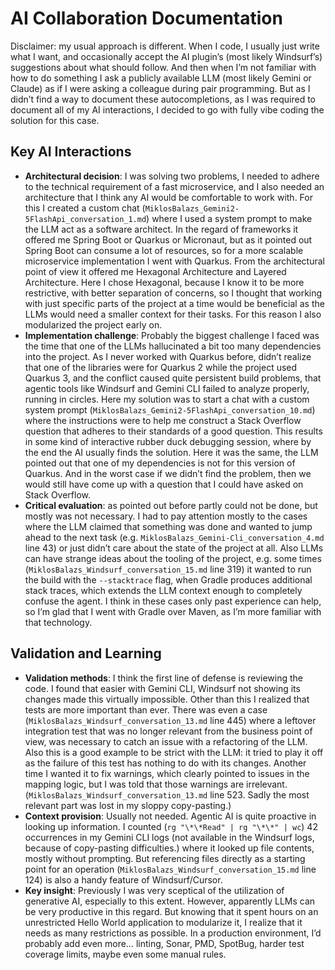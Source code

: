 # AI Collaboration Documentation

Disclaimer: my usual approach is different. When I code, I usually just write what I want, and occasionally accept the AI plugin’s (most likely Windsurf’s) suggestions about what should follow. And then when I’m not familiar with how to do something I ask a publicly available LLM (most likely Gemini or Claude) as if I were asking a colleague during pair programming. But as I didn’t find a way to document these autocompletions, as I was required to document all of my AI interactions, I decided to go with fully vibe coding the solution for this case.

## Key AI Interactions

- **Architectural decision**: I was solving two problems, I needed to adhere to the technical requirement of a fast microservice, and I also needed an architecture that I think any AI would be comfortable to work with. For this I created a custom chat (`MiklosBalazs_Gemini2-5FlashApi_conversation_1.md`) where I used a system prompt to make the LLM act as a software architect. In the regard of frameworks it offered me Spring Boot or Quarkus or Micronaut, but as it pointed out Spring Boot can consume a lot of resources, so for a more scalable microservice implementation I went with Quarkus. From the architectural point of view it offered me Hexagonal Architecture and Layered Architecture. Here I chose Hexagonal, because I know it to be more restrictive, with better separation of concerns, so I thought that working with just specific parts of the project at a time would be beneficial as the LLMs would need a smaller context for their tasks. For this reason I also modularized the project early on.
- **Implementation challenge**: Probably the biggest challenge I faced was the time that one of the LLMs hallucinated a bit too many dependencies into the project. As I never worked with Quarkus before, didn’t realize that one of the libraries were for Quarkus 2 while the project used Quarkus 3, and the conflict caused quite persistent build problems, that agentic tools like Windsurf and Gemini CLI failed to analyze properly, running in circles. Here my solution was to start a chat with a custom system prompt (`MiklosBalazs_Gemini2-5FlashApi_conversation_10.md`) where the instructions were to help me construct a Stack Overflow question that adheres to their standards of a good question. This results in some kind of interactive rubber duck debugging session, where by the end the AI usually finds the solution. Here it was the same, the LLM pointed out that one of my dependencies is not for this version of Quarkus. And in the worst case if we didn’t find the problem, then we would still have come up with a question that I could have asked on Stack Overflow.
- **Critical evaluation**: as pointed out before partly could not be done, but mostly was not necessary. I had to pay attention mostly to the cases where the LLM claimed that something was done and wanted to jump ahead to the next task (e.g. `MiklosBalazs_Gemini-Cli_conversation_4.md` line 43) or just didn’t care about the state of the project at all. Also LLMs can have strange ideas about the tooling of the project, e.g. some times (`MiklosBalazs_Windsurf_conversation_15.md` line 319) it wanted to run the build with the `--stacktrace` flag, when Gradle produces additional stack traces, which extends the LLM context enough to completely confuse the agent. I think in these cases only past experience can help, so I’m glad that I went with Gradle over Maven, as I’m more familiar with that technology.

## Validation and Learning

- **Validation methods**: I think the first line of defense is reviewing the code. I found that easier with Gemini CLI, Windsurf not showing its changes made this virtually impossible. Other than this I realized that tests are more important than ever. There was even a case (`MiklosBalazs_Windsurf_conversation_13.md` line 445) where a leftover integration test that was no longer relevant from the business point of view, was necessary to catch an issue with a refactoring of the LLM. Also this is a good example to be strict with the LLM: it tried to play it off as the failure of this test has nothing to do with its changes. Another time I wanted it to fix warnings, which clearly pointed to issues in the mapping logic, but I was told that those warnings are irrelevant. (`MiklosBalazs_Windsurf_conversation_13.md` line 523. Sadly the most relevant part was lost in my sloppy copy-pasting.)
- **Context provision**: Usually not needed. Agentic AI is quite proactive in looking up information. I counted (`rg "\*\*Read" | rg "\*\*" | wc`) 42 occurrences in my Gemini CLI logs (not available in the Windsurf logs, because of copy-pasting difficulties.) where it looked up file contents, mostly without prompting. But referencing files directly as a starting point for an operation (`MiklosBalazs_Windsurf_conversation_15.md` line 124) is also a handy feature of Windsurf/Cursor.
- **Key insight**: Previously I was very sceptical of the utilization of generative AI, especially to this extent. However, apparently LLMs can be very productive in this regard. But knowing that it spent hours on an unrestricted Hello World application to modularize it, I realize that it needs as many restrictions as possible. In a production environment, I’d probably add even more… linting, Sonar, PMD, SpotBug, harder test coverage limits, maybe even some manual rules.


